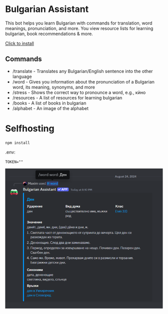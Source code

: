 # Bulgarian Assistant
This bot helps you learn Bulgarian with commands for translation, word meanings, pronunciation, and more. 
You view resource lists for learning bulgarian, book recommendations & more.

[Click to install](https://discord.com/oauth2/authorize?client_id=1276797546018377728)

## Commands
- /translate - Translates any Bulgarian/English sentence into the other language
- /word - Gives you information about the pronunciation of a Bulgarian word, its meaning, synonyms, and more
- /stress - Shows the correct way to pronounce a word, e.g., кѝно
- /resources - A list of resources for learning bulgarian
- /books - A list of books in bulgarian
- /alphabet - An image of the alphabet

# Selfhosting

`npm install`

.env:
```
TOKEN=""
```

![img](https://github.com/Bulgarian-Assistant/Bot/blob/main/resources/command_example_1.png?raw=true)
